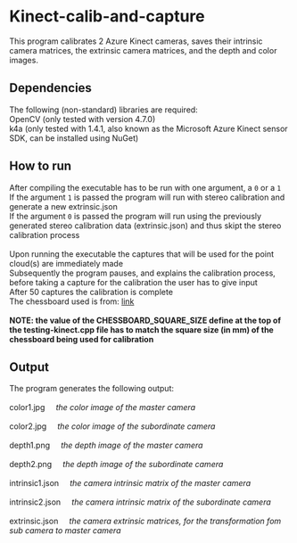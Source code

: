 # Kinect-calib-and-capture
This program calibrates 2 Azure Kinect cameras, saves their intrinsic camera matrices, the extrinsic camera matrices, and the depth and color images.<br />
## Dependencies
The following (non-standard) libraries are required:<br />
OpenCV (only tested with version 4.7.0) <br />
k4a (only tested with 1.4.1, also known as the Microsoft Azure Kinect sensor SDK, can be installed using NuGet)
## How to run
After compiling the executable has to be run with one argument, a `0` or a `1` <br />
If the argument `1` is passed the program will run with stereo calibration and generate a new extrinsic.json <br />
If the argument `0` is passed the program will run using the previously generated stereo calibration data (extrinsic.json) and thus skipt the stereo calibration process <br /> <br />
Upon running the executable the captures that will be used for the point cloud(s) are immediately made <br />
Subsequently the program pauses, and explains the calibration process, before taking a capture for the calibration the user has to give input <br />
After 50 captures the calibration is complete <br />
The chessboard used is from: [link](https://github.com/microsoft/Azure-Kinect-Sensor-SDK/tree/develop/examples/green_screen) <br /> <br />
**NOTE: the value of the CHESSBOARD_SQUARE_SIZE define at the top of the testing-kinect.cpp file has to match the square size (in mm) of the chessboard being used for calibration**
## Output
The program generates the following output: <br /> <br />
color1.jpg&nbsp;&nbsp;&nbsp;&nbsp; *the color image of the master camera* <br /> <br />
color2.jpg&nbsp;&nbsp;&nbsp;&nbsp; *the color image of the subordinate camera* <br /> <br />
depth1.png&nbsp;&nbsp;&nbsp;&nbsp; *the depth image of the master camera* <br /> <br />
depth2.png&nbsp;&nbsp;&nbsp;&nbsp; *the depth image of the subordinate camera* <br /> <br />
intrinsic1.json&nbsp;&nbsp;&nbsp;&nbsp; *the camera intrinsic matrix of the master camera* <br /> <br />
intrinsic2.json&nbsp;&nbsp;&nbsp;&nbsp; *the camera intrinsic matrix of the subordinate camera* <br /> <br />
extrinsic.json&nbsp;&nbsp;&nbsp;&nbsp; *the camera extrinsic matrices, for the transformation fom sub camera to master camera*
